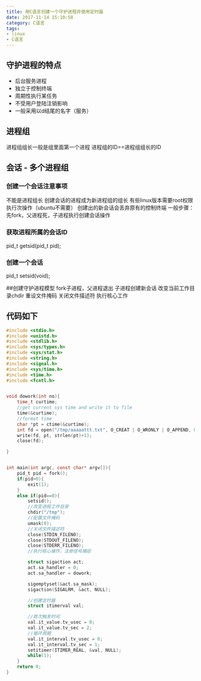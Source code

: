 ```yaml
---
title: 用C语言创建一个守护进程并使用定时器
date: 2017-11-14 15:10:58
category: C语言
tags:
- linux
- C语言
---
```


## 守护进程的特点
* 后台服务进程
* 独立于控制终端
* 周期性执行某任务
* 不受用户登陆注销影响
* 一般采用以d结尾的名字（服务）

## 进程组
进程组组长一般是组里面第一个进程
进程组的ID==进程组组长的ID

## 会话 - 多个进程组
### 创建一个会话注意事项
不能是进程组长
创建会话的进程成为新进程组的组长
有些linux版本需要root权限执行次操作（ubuntu不需要）
创建出的新会话会丢弃原有的控制终端
一般步骤：先fork，父进程死，子进程执行创建会话操作
### 获取进程所属的会话ID
pid_t getsid(pid_t pid);
### 创建一个会话
pid_t setsid(void);

##创建守护进程模型
fork子进程，父进程退出
子进程创建新会话
改变当前工作目录chdir
重设文件掩码
关闭文件描述符
执行核心工作

## 代码如下
```c
#include <stdio.h>
#include <unistd.h>
#include <stdlib.h>
#include <sys/types.h>
#include <sys/stat.h>
#include <string.h>
#include <signal.h>
#include <sys/time.h>
#include <time.h>
#include <fcntl.h>


void dowork(int no){
    time_t curtime;
    //get current sys time and write it to file
    time(&curtime);
    //format time
    char *pt = ctime(&curtime);
    int fd = open("/tmp/aaaaattt.txt", O_CREAT | O_WRONLY | O_APPEND, 0644);
    write(fd, pt, strlen(pt)+1);
    close(fd);

}


int main(int argc, const char* argv[]){
    pid_t pid = fork();
    if(pid>0){
        exit(1);
    }
    else if(pid==0){
        setsid();
        //改变进程工作目录
        chdir("/tmp");
        //配置文件掩码
        umask(0);
        //关闭文件描述符
        close(STDIN_FILENO);
        close(STDOUT_FILENO);
        close(STDERR_FILENO);
        //执行核心操作，注册信号捕捉

        struct sigaction act;
        act.sa_handler = 0;
        act.sa_handler = dowork;

        sigemptyset(&act.sa_mask);
        sigaction(SIGALRM, &act, NULL);

        //创建定时器
        struct itimerval val;

        //首次触发时间
        val.it_value.tv_usec = 0;
        val.it_value.tv_sec = 2;
        //循环周期
        val.it_interval.tv_usec = 0;
        val.it_interval.tv_sec = 1;
        setitimer(ITIMER_REAL, &val, NULL);
        while(1);
    }
    return 0;
}
```
